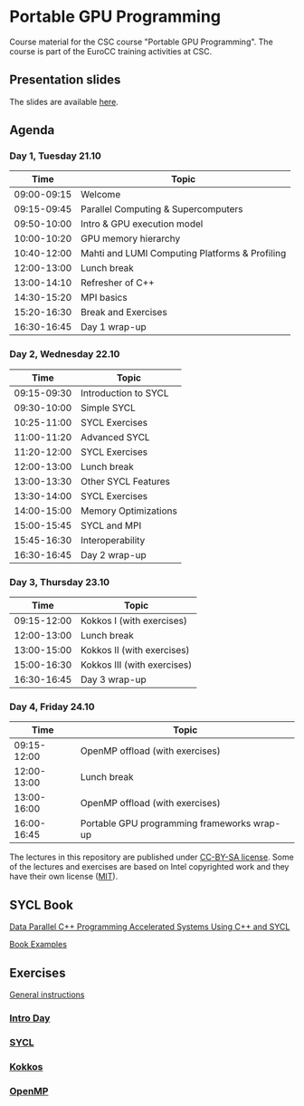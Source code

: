 # Portable GPU Programming

Course material for the CSC course "Portable GPU Programming". The course is
part of the EuroCC training activities at CSC.

## Presentation slides

The slides are available [here](https://csc-training.github.io/portable-gpu-programming/).

## Agenda

### Day 1, Tuesday 21.10

| Time         | Topic |
| ----         | ----- |
| 09:00-09:15  | Welcome
| 09:15-09:45  | Parallel Computing & Supercomputers
| 09:50-10:00  | Intro & GPU execution model
| 10:00-10:20  | GPU memory hierarchy
| 10:40-12:00  | Mahti and LUMI  Computing Platforms & Profiling
| 12:00-13:00  | Lunch break
| 13:00-14:10  | Refresher of C++
| 14:30-15:20  | MPI basics
| 15:20-16:30  | Break and Exercises
| 16:30-16:45  | Day 1 wrap-up

### Day 2, Wednesday 22.10

| Time         | Topic |
| ----         | ----- |
| 09:15-09:30  | Introduction to SYCL
| 09:30-10:00  | Simple SYCL
| 10:25-11:00  | SYCL Exercises 
| 11:00-11:20  | Advanced SYCL
| 11:20-12:00  | SYCL Exercises 
| 12:00-13:00  | Lunch break
| 13:00-13:30  | Other SYCL Features
| 13:30-14:00  | SYCL Exercises
| 14:00-15:00  | Memory Optimizations
| 15:00-15:45  | SYCL and MPI 
| 15:45-16:30  | Interoperability
| 16:30-16:45  | Day 2 wrap-up

### Day 3, Thursday 23.10

| Time         | Topic |
| ----         | ----- |
| 09:15-12:00  | Kokkos I (with exercises)
| 12:00-13:00  | Lunch break
| 13:00-15:00  | Kokkos II (with exercises)
| 15:00-16:30  | Kokkos III (with exercises)
| 16:30-16:45  | Day 3 wrap-up

### Day 4, Friday 24.10

| Time         | Topic |
| ----         | ----- |
| 09:15-12:00  | OpenMP offload (with exercises)
| 12:00-13:00  | Lunch break
| 13:00-16:00  | OpenMP offload (with exercises)
| 16:00-16:45  | Portable GPU programming frameworks wrap-up

The lectures in this repository are published under [CC-BY-SA license](https://creativecommons.org/licenses/by-nc/4.0/). Some of the lectures and exercises are based on Intel copyrighted work and they have their own license ([MIT](https://spdx.org/licenses/MIT.html)).

## SYCL Book

[Data Parallel C++ Programming Accelerated Systems Using C++ and SYCL](https://link.springer.com/book/10.1007/978-1-4842-9691-2)

[Book Examples](https://github.com/Apress/data-parallel-CPP.git)

## Exercises

[General instructions](exercises_instructions.md)

### [Intro Day](intro-day)
### [SYCL](sycl/exercises)
### [Kokkos](kokkos)
### [OpenMP](openmp)

